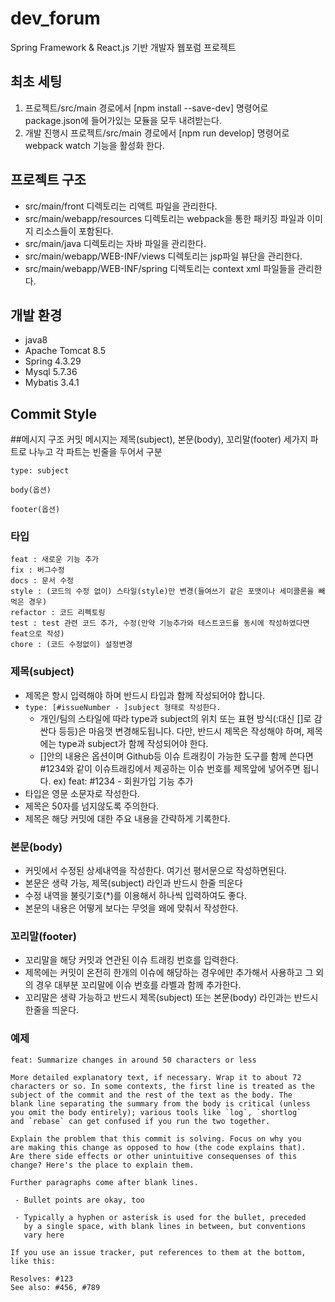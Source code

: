 # dev_forum
 Spring Framework & React.js 기반 개발자 웹포럼 프로젝트
 
## 최초 세팅
1. 프로젝트/src/main 경로에서 [npm install --save-dev] 명령어로 package.json에 들어가있는 모듈을 모두 내려받는다.
2. 개발 진행시 프로젝트/src/main 경로에서 [npm run develop] 명령어로 webpack watch 기능을 활성화 한다.

## 프로젝트 구조
- src/main/front 디렉토리는 리액트 파일을 관리한다.
- src/main/webapp/resources 디렉토리는 webpack을 통한 패키징 파일과 이미지 리소스들이 포함된다.
- src/main/java 디렉토리는 자바 파일을 관리한다.
- src/main/webapp/WEB-INF/views 디렉토리는 jsp파일 뷰단을 관리한다.
- src/main/webapp/WEB-INF/spring 디렉토리는 context xml 파일들을 관리한다.
 
## 개발 환경
- java8
- Apache Tomcat 8.5
- Spring 4.3.29
- Mysql 5.7.36
- Mybatis 3.4.1

## Commit Style

##메시지 구조
커밋 메시지는 제목(subject), 본문(body), 꼬리말(footer) 세가지 파트로 나누고 각 파트는 빈줄을 두어서 구분

```
type: subject

body(옵션)

footer(옵션)
```

### 타입

```
feat : 새로운 기능 추가
fix : 버그수정
docs : 문서 수정
style : (코드의 수정 없이) 스타일(style)만 변경(들여쓰기 같은 포맷이나 세미콜론을 빼먹은 경우)
refactor : 코드 리펙토링
test : test 관련 코드 추가, 수정(만약 기능추가와 테스트코드를 동시에 작성하였다면 feat으로 작성)
chore : (코드 수정없이) 설정변경
```

### 제목(subject)
- 제목은 항시 입력해야 하며 반드시 타입과 함께 작성되어야 합니다.
- ``type: [#issueNumber - ]subject 형태로 작성한다.``
    - 개인/팀의 스타일에 따라 type과 subject의 위치 또는 표현 방식(:대신 []로 감싼다 등등)은 마음껏 변경해도됩니다. 다만, 반드시 제목은 작성해야 하며, 제목에는 type과 subject가 함께 작성되어야 한다.
    - []안의 내용은 옵션이며 Github등 이슈 트래킹이 가능한 도구를 함께 쓴다면 #1234와 같이 이슈트래킹에서 제공하는 이슈 번호를 제목앞에 넣어주면 됩니다. ex) feat: #1234 - 회원가입 기능 추가
- 타입은 영문 소문자로 작성한다.
- 제목은 50자를 넘지않도록 주의한다.
- 제목은 해당 커밋에 대한 주요 내용을 간략하게 기록한다.
    

### 본문(body)
- 커밋에서 수정된 상세내역을 작성한다. 여기선 평서문으로 작성하면된다.
- 본문은 생략 가능, 제목(subject) 라인과 반드시 한줄 띄운다
- 수정 내역을 불릿기호(*)를 이용해서 하나씩 입력하여도 좋다.
- 본문의 내용은 어떻게 보다는 무엇을 왜에 맞춰서 작성한다.


### 꼬리말(footer)
- 꼬리말을 해당 커밋과 연관된 이슈 트래킹 번호를 입력한다.
- 제목에는 커밋이 온전히 한개의 이슈에 해당하는 경우에만 추가해서 사용하고 그 외의 경우 대부분 꼬리말에 이슈 번호를 라벨과 함께 추가한다.
- 꼬리말은 생략 가능하고 반드시 제목(subject) 또는 본문(body) 라인과는 반드시 한줄을 띄운다.

### 예제

```
feat: Summarize changes in around 50 characters or less

More detailed explanatory text, if necessary. Wrap it to about 72
characters or so. In some contexts, the first line is treated as the
subject of the commit and the rest of the text as the body. The
blank line separating the summary from the body is critical (unless
you omit the body entirely); various tools like `log`, `shortlog`
and `rebase` can get confused if you run the two together.

Explain the problem that this commit is solving. Focus on why you
are making this change as opposed to how (the code explains that).
Are there side effects or other unintuitive consequenses of this
change? Here's the place to explain them.

Further paragraphs come after blank lines.

 - Bullet points are okay, too

 - Typically a hyphen or asterisk is used for the bullet, preceded
   by a single space, with blank lines in between, but conventions
   vary here

If you use an issue tracker, put references to them at the bottom,
like this:

Resolves: #123
See also: #456, #789
```
